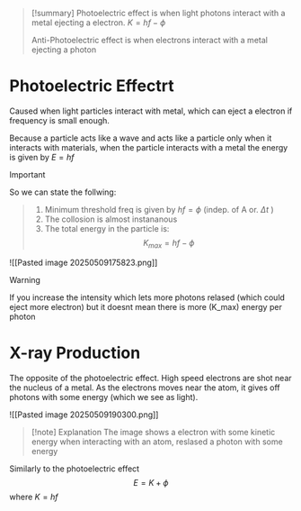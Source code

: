 
> [!summary]
> Photoelectric effect is when light photons interact with a metal ejecting a electron. 
> $K = hf -\phi$
> 
> Anti-Photoelectric effect is when electrons interact with a metal ejecting a photon

# Photoelectric Effectrt
Caused when light particles interact with metal, which can eject a electron 
if frequency is small enough.

Because a particle acts like a wave and acts like a particle only when it interacts with materials, when the particle interacts with a metal the energy is given by $E = hf$ 


>[!Important]
So we can state the follwing:
>1. Minimum threshold freq is given by $hf = \phi$ (indep. of A or. $\Delta t$ )
>2. The collosion is almost instananous 
>3. The total energy in the particle is: $$ K_{max} = hf- \phi$$


![[Pasted image 20250509175823.png]]


> [!warning]
If you increase the intensity which lets more photons relased (which could eject more electron) but it doesnt mean there is more (K_max) energy per photon

# X-ray Production
The opposite of the photoelectric effect. High speed electrons are shot near the nucleus of a metal. As the electrons moves near the atom, it gives off photons with some energy (which we see as light).

![[Pasted image 20250509190300.png]]
> [!note] Explanation
> The image shows a electron with some kinetic energy when interacting with an atom, reslased a photon with some energy

Similarly to the photoelectric effect $$E = K+\phi $$
where $K = hf$